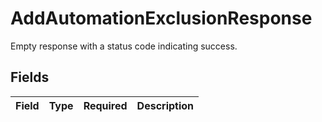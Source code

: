 # AddAutomationExclusionResponse

Empty response with a status code indicating success.


## Fields

| Field       | Type        | Required    | Description |
| ----------- | ----------- | ----------- | ----------- |